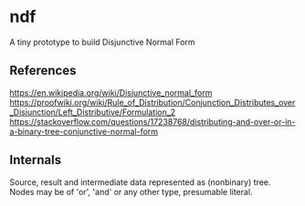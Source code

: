 ndf
===

A tiny prototype to build Disjunctive Normal Form

References
----------
https://en.wikipedia.org/wiki/Disjunctive_normal_form  
https://proofwiki.org/wiki/Rule_of_Distribution/Conjunction_Distributes_over_Disjunction/Left_Distributive/Formulation_2  
https://stackoverflow.com/questions/17238768/distributing-and-over-or-in-a-binary-tree-conjunctive-normal-form  


Internals
---------

Source, result and intermediate data represented as (nonbinary) tree.
Nodes may be of 'or', 'and' or any other type, presumable literal.
